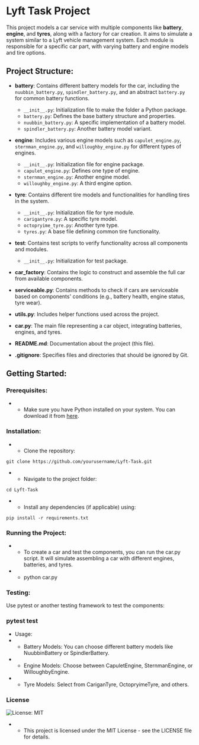 # Lyft Task Project

This project models a car service with multiple components like **battery**, **engine**, and **tyres**, along with a factory for car creation. It aims to simulate a system similar to a Lyft vehicle management system. Each module is responsible for a specific car part, with varying battery and engine models and tire options.

## Project Structure:

- **battery**: Contains different battery models for the car, including the `nuubbin_battery.py`, `spindler_battery.py`, and an abstract `battery.py` for common battery functions.
  - `__init__.py`: Initialization file to make the folder a Python package.
  - `battery.py`: Defines the base battery structure and properties.
  - `nuubbin_battery.py`: A specific implementation of a battery model.
  - `spindler_battery.py`: Another battery model variant.
  
- **engine**: Includes various engine models such as `capulet_engine.py`, `sternman_engine.py`, and `willoughby_engine.py` for different types of engines.
  - `__init__.py`: Initialization file for engine package.
  - `capulet_engine.py`: Defines one type of engine.
  - `sternman_engine.py`: Another engine model.
  - `willoughby_engine.py`: A third engine option.

- **tyre**: Contains different tire models and functionalities for handling tires in the system.
  - `__init__.py`: Initialization file for tyre module.
  - `carigantyre.py`: A specific tyre model.
  - `octopryime_tyre.py`: Another tyre type.
  - `tyres.py`: A base file defining common tire functionality.

- **test**: Contains test scripts to verify functionality across all components and modules.
  - `__init__.py`: Initialization for test package.
  
- **car_factory**: Contains the logic to construct and assemble the full car from available components.

- **serviceable.py**: Contains methods to check if cars are serviceable based on components' conditions (e.g., battery health, engine status, tyre wear).

- **utils.py**: Includes helper functions used across the project.

- **car.py**: The main file representing a car object, integrating batteries, engines, and tyres.

- **README.md**: Documentation about the project (this file).

- **.gitignore**: Specifies files and directories that should be ignored by Git.

## Getting Started:

### Prerequisites:
- * Make sure you have Python installed on your system. You can download it from [here](https://www.python.org/downloads/).

### Installation:

- * Clone the repository:
```
git clone https://github.com/yourusername/Lyft-Task.git
```

- * Navigate to the project folder:
```
cd Lyft-Task
```
- * Install any dependencies (if applicable) using:
```
pip install -r requirements.txt
```

### Running the Project:
- * To create a car and test the components, you can run the car.py script. It will simulate assembling a car with different engines, batteries, and tyres.

- * python car.py
 ### Testing:
Use pytest or another testing framework to test the components:

 ### pytest test
- Usage:
- * Battery Models: You can choose different battery models like NuubbinBattery or SpindlerBattery.
- * Engine Models: Choose between CapuletEngine, SternmanEngine, or WilloughbyEngine.
- * Tyre Models: Select from CariganTyre, OctopryimeTyre, and others.
 ### License
 ![License: MIT](https://img.shields.io/badge/License-MIT-yellow.svg)
- * This project is licensed under the MIT License - see the LICENSE file for details.
